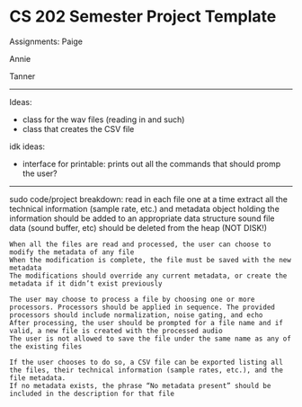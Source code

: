 # CS 202 Semester Project Template

Assignments:
Paige

Annie

Tanner

--------------------------------------------------------------------------------------------------------------
Ideas:
- class for the wav files (reading in and such)
- class that creates the CSV file

idk ideas:
- interface for printable: prints out all the commands that should promp the user?

--------------------------------------------------------------------------------------------------------------
sudo code/project breakdown:
    read in each file one at a time
    extract all the technical information (sample rate, etc.) and metadata
    object holding the information should be added to an appropriate data structure
    sound file data (sound buffer, etc) should be deleted from the heap (NOT DISK!)

    When all the files are read and processed, the user can choose to modify the metadata of any file
    When the modification is complete, the file must be saved with the new metadata
    The modifications should override any current metadata, or create the metadata if it didn’t exist previously

    The user may choose to process a file by choosing one or more processors. Processors should be applied in sequence. The provided processors should include normalization, noise gating, and echo
    After processing, the user should be prompted for a file name and if valid, a new file is created with the processed audio
    The user is not allowed to save the file under the same name as any of the existing files

    If the user chooses to do so, a CSV file can be exported listing all the files, their technical information (sample rates, etc.), and the file metadata. 
    If no metadata exists, the phrase “No metadata present” should be included in the description for that file